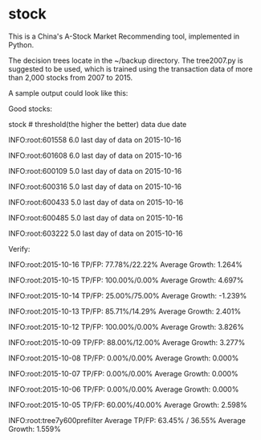 # stock

This is a China's A-Stock Market Recommending tool, implemented in Python.

The decision trees locate in the ~/backup directory. The tree2007.py is suggested to be used, which is trained using the transaction data of more than 2,000 stocks from 2007 to 2015.

A sample output could look like this:

Good stocks:

stock #          threshold(the higher the better)  data due date 

INFO:root:601558		6.0	last day of data on 2015-10-16

INFO:root:601608		6.0	last day of data on 2015-10-16

INFO:root:600109		5.0	last day of data on 2015-10-16

INFO:root:600316		5.0	last day of data on 2015-10-16

INFO:root:600433		5.0	last day of data on 2015-10-16

INFO:root:600485		5.0	last day of data on 2015-10-16

INFO:root:603222		5.0	last day of data on 2015-10-16

Verify:

INFO:root:2015-10-16 TP/FP: 77.78%/22.22% Average Growth: 1.264%

INFO:root:2015-10-15 TP/FP: 100.00%/0.00% Average Growth: 4.697%

INFO:root:2015-10-14 TP/FP: 25.00%/75.00% Average Growth: -1.239%

INFO:root:2015-10-13 TP/FP: 85.71%/14.29% Average Growth: 2.401%

INFO:root:2015-10-12 TP/FP: 100.00%/0.00% Average Growth: 3.826%

INFO:root:2015-10-09 TP/FP: 88.00%/12.00% Average Growth: 3.277%

INFO:root:2015-10-08 TP/FP: 0.00%/0.00% Average Growth: 0.000%

INFO:root:2015-10-07 TP/FP: 0.00%/0.00% Average Growth: 0.000%

INFO:root:2015-10-06 TP/FP: 0.00%/0.00% Average Growth: 0.000%

INFO:root:2015-10-05 TP/FP: 60.00%/40.00% Average Growth: 2.598%

INFO:root:tree7y600prefilter Average TP/FP: 63.45% / 36.55% Average Growth: 1.559%
